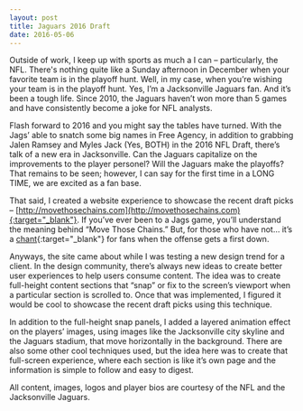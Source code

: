 ```yaml
---
layout: post
title: Jaguars 2016 Draft
date: 2016-05-06
---
```


Outside of work, I keep up with sports as much a I can – particularly, the NFL. There's nothing quite like a Sunday afternoon in December when your favorite team is in the playoff hunt. Well, in my case, when you’re wishing your team is in the playoff hunt. Yes, I’m a Jacksonville Jaguars fan. And it’s been a tough life. Since 2010, the Jaguars haven’t won more than 5 games and have consistently become a joke for NFL analysts.

Flash forward to 2016 and you might say the tables have turned. With the Jags’ able to snatch some big names in Free Agency, in addition to grabbing Jalen Ramsey and Myles Jack (Yes, BOTH) in the 2016 NFL Draft, there’s talk of a new era in Jacksonville. Can the Jaguars capitalize on the improvements to the player personel? Will the Jaguars make the playoffs? That remains to be seen; however, I can say for the first time in a LONG TIME, we are excited as a fan base.

That said, I created a website experience to showcase the recent draft picks – [http://movethosechains.com](http://movethosechains.com){:target="_blank"}. If you’ve ever been to a Jags game, you’ll understand the meaning behind “Move Those Chains.” But, for those who have not… it’s a [chant](https://m.fanchants.com/football-songs/jacksonville-jaguars-chants/move-those-chains/){:target="_blank"} for fans when the offense gets a first down.

Anyways, the site came about while I was testing a new design trend for a client. In the design community, there’s always new ideas to create better user experiences to help users consume content. The idea was to create full-height content sections that “snap” or fix to the screen’s viewport when a particular section is scrolled to. Once that was implemented, I figured it would be cool to showcase the recent draft picks using this technique.

In addition to the full-height snap panels, I added a layered animation effect on the players’ images, using images like the Jacksonville city skyline and the Jaguars stadium, that move horizontally in the background. There are also some other cool techniques used, but the idea here was to create that full-screen experience, where each section is like it’s own page and the information is simple to follow and easy to digest.

All content, images, logos and player bios are courtesy of the NFL and the Jacksonville Jaguars. 